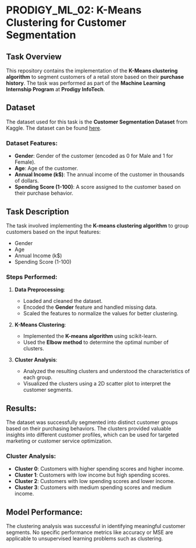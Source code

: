 # PRODIGY_ML_02: K-Means Clustering for Customer Segmentation

## Task Overview
This repository contains the implementation of the **K-Means clustering algorithm** to segment customers of a retail store based on their **purchase history**. The task was performed as part of the **Machine Learning Internship Program** at **Prodigy InfoTech**.

## Dataset
The dataset used for this task is the **Customer Segmentation Dataset** from Kaggle. The dataset can be found [here](https://www.kaggle.com/datasets/vjchoudhary7/customer-segmentation-tutorial-in-python).

### Dataset Features:
- **Gender**: Gender of the customer (encoded as 0 for Male and 1 for Female).
- **Age**: Age of the customer.
- **Annual Income (k$)**: The annual income of the customer in thousands of dollars.
- **Spending Score (1-100)**: A score assigned to the customer based on their purchase behavior.

## Task Description
The task involved implementing the **K-means clustering algorithm** to group customers based on the input features:
- Gender
- Age
- Annual Income (k$)
- Spending Score (1-100)

### Steps Performed:
1. **Data Preprocessing**:
   - Loaded and cleaned the dataset.
   - Encoded the **Gender** feature and handled missing data.
   - Scaled the features to normalize the values for better clustering.

2. **K-Means Clustering**:
   - Implemented the **K-means algorithm** using scikit-learn.
   - Used the **Elbow method** to determine the optimal number of clusters.

3. **Cluster Analysis**:
   - Analyzed the resulting clusters and understood the characteristics of each group.
   - Visualized the clusters using a 2D scatter plot to interpret the customer segments.

## Results:
The dataset was successfully segmented into distinct customer groups based on their purchasing behaviors. The clusters provided valuable insights into different customer profiles, which can be used for targeted marketing or customer service optimization.

### Cluster Analysis:
- **Cluster 0**: Customers with higher spending scores and higher income.
- **Cluster 1**: Customers with low income but high spending scores.
- **Cluster 2**: Customers with low spending scores and lower income.
- **Cluster 3**: Customers with medium spending scores and medium income.

## Model Performance:
The clustering analysis was successful in identifying meaningful customer segments. No specific performance metrics like accuracy or MSE are applicable to unsupervised learning problems such as clustering.
